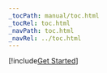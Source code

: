 ```yaml
---
_tocPath: manual/toc.html
_tocRel: toc.html
_navPath: toc.html
_navRel: ../toc.html
---
```


[!include[Get Started](get-started/index.md)]
